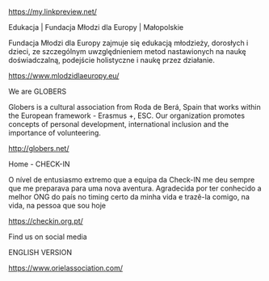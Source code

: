 https://my.linkpreview.net/


Edukacja | Fundacja Młodzi dla Europy | Małopolskie

Fundacja Młodzi dla Europy zajmuje się edukacją młodzieży, dorosłych i dzieci, ze szczególnym uwzględnieniem metod nastawionych na naukę doświadczalną, podejście holistyczne i naukę przez działanie.

https://www.mlodzidlaeuropy.eu/


We are GLOBERS

Globers is a cultural association from Roda de Berá, Spain that works within the European framework - Erasmus +, ESC. Our organization promotes concepts of personal development, international inclusion and the importance of volunteering.

http://globers.net/


Home - CHECK-IN

O nível de entusiasmo extremo que a equipa da Check-IN me deu sempre que me preparava para uma nova aventura. Agradecida por ter conhecido a melhor ONG do país no timing certo da minha vida e trazê-la comigo, na vida, na pessoa que sou hoje

https://checkin.org.pt/


Find us on social media

ENGLISH VERSION

https://www.orielassociation.com/
